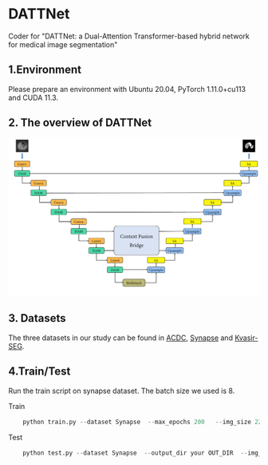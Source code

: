 # DATTNet<br />


Coder for "DATTNet: a Dual-Attention Transformer-based hybrid network for medical image segmentation"<br />


## 1.Environment<br />
Please prepare an environment with Ubuntu 20.04, PyTorch 1.11.0+cu113 and CUDA 11.3.<br />


## 2. The overview of DATTNet<br />
![image](https://github.com/MhZhang123/DATTNet/blob/main/figure/Fig1.png)

## 3. Datasets
The three datasets in our study can be found in [ACDC](https://ieee-dataport.org/documents/automatic-cardiac-diagnosis-challenge), [Synapse](https://www.synapse.org/#!Synapse:syn3193805/wiki/217789) and [Kvasir-SEG](https://datasets.simula.no/kvasir-seg/).

## 4.Train/Test
Run the train script on synapse dataset. The batch size we used is 8.

Train
```python
    python train.py --dataset Synapse  --max_epochs 200   --img_size 224 --base_lr 0.001 --batch_size 8
```

Test
```python
    python test.py --dataset Synapse  --output_dir your OUT_DIR  --img_size 224
```
